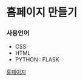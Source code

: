 # 홈페이지 만들기
<h3>사용언어</h3>
<ul>
    <li>CSS</li>
    <li>HTML</li>
    <li>PYTHON : FLASK</li>
</ul>

[홈페이지](http://chajiwon100785.pythonanywhere.com/admin)
